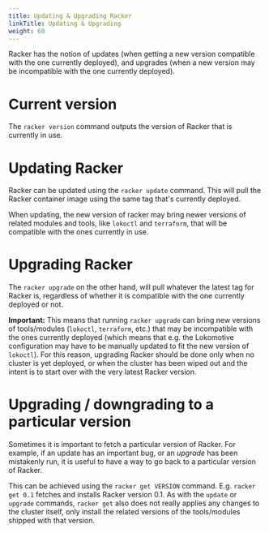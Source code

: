 ```yaml
---
title: Updating & Upgrading Racker
linkTitle: Updating & Upgrading
weight: 60
---
```


Racker has the notion of updates (when getting a new version compatible with the
one currently deployed), and upgrades (when a new version may be incompatible
with the one currently deployed).

# Current version

The `racker version` command outputs the version of Racker that is currently in use.

# Updating Racker

Racker can be updated using the `racker update` command. This will pull the Racker container image using the same tag that's currently deployed.

When updating, the new version of racker may bring newer versions of related modules and tools, like `lokoctl` and `terraform`, that will be compatible with the ones currently in use.

# Upgrading Racker

The `racker upgrade` on the other hand, will pull whatever the latest tag for Racker is, regardless of whether it is compatible with the one currently deployed or not.

**Important:** This means that running `racker upgrade` can bring new versions of tools/modules (`lokoctl`, `terraform`, etc.) that may be incompatible with the ones currently deployed (which means that e.g. the Lokomotive configuration may have to be manually updated to fit the new version of `lokoctl`).
For this reason, upgrading Racker should be done only when no cluster is yet deployed, or when the cluster has been wiped out and the intent is to start over with the very latest Racker version.

# Upgrading / downgrading to a particular version

Sometimes it is important to fetch a particular version of Racker. For example, if an update has an important bug, or an *upgrade* has been mistakenly run, it is useful to have a way to go back to a particular version of Racker.

This can be achieved using the `racker get VERSION` command. E.g. `racker get 0.1` fetches and installs Racker version 0.1.
As with the `update` or `upgrade` commands, `racker get` also does not really applies any changes to the cluster itself, only install the related versions of the tools/modules shipped with that version.
